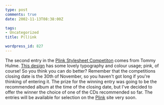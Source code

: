 ```yaml
---
type: post
comments: true
date: 2002-11-13T08:38:00Z

tags:
- Uncategorized
title: P(l)ink

wordpress_id: 827
---
```


The second entry in the [Plink Stylesheet Competiton](http://www.ballofstringtheory.com/article/100) comes from Tommy Hulme. [This design](http://www.subsist.org/plink/competition/submissions/tommyh.html) has some lovely typography and colour usage; pink, of course! So you think you can do better? Remember that the competitions closing date is the 30th of November, so you haven't got long if you're thinking of entering it. The prize for the winning entry was going to be the recommended album at the time of the closing date, but I've decided to offer the winner the choice of one of the CDs recommended so far. The entries will be available for selection on the [Plink](http://www.subsist.org/plink/) site very soon. 
